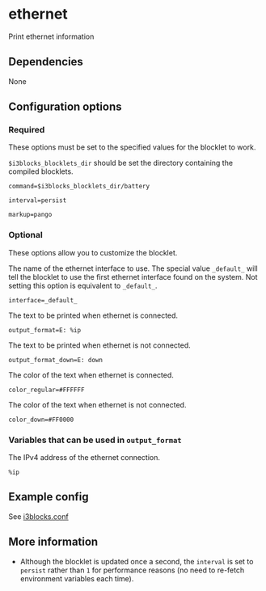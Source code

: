 # ethernet
Print ethernet information

## Dependencies
None

## Configuration options

### Required
These options must be set to the specified values for the blocklet to work.

`$i3blocks_blocklets_dir` should be set the directory containing the compiled blocklets.
```
command=$i3blocks_blocklets_dir/battery
```
```
interval=persist
```
```
markup=pango
```

### Optional
These options allow you to customize the blocklet.

The name of the ethernet interface to use. The special value `_default_` will tell the blocklet to use the first ethernet interface found on the system. Not setting this option is equivalent to `_default_`.
```
interface=_default_
```
The text to be printed when ethernet is connected.
```
output_format=E: %ip
```
The text to be printed when ethernet is not connected.
```
output_format_down=E: down
```
The color of the text when ethernet is connected.
```
color_regular=#FFFFFF
```
The color of the text when ethernet is not connected.
```
color_down=#FF0000
```

### Variables that can be used in `output_format`

The IPv4 address of the ethernet connection.
```
%ip
```

## Example config
See [i3blocks.conf](i3blocks.conf)

## More information
- Although the blocklet is updated once a second, the `interval` is set to `persist` rather than `1` for performance reasons (no need to re-fetch environment variables each time).
